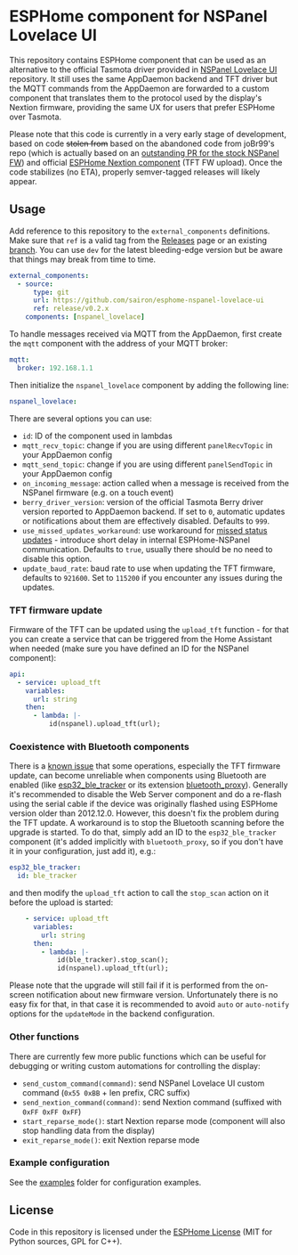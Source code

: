 # ESPHome component for NSPanel Lovelace UI

This repository contains ESPHome component that can be used as an alternative to the official
Tasmota driver provided in [NSPanel Lovelace UI](https://github.com/joBr99/nspanel-lovelace-ui)
repository. It still uses the same AppDaemon backend and TFT driver but the MQTT commands
from the AppDaemon are forwarded to a custom component that translates them to the protocol
used by the display's Nextion firmware, providing the same UX for users that prefer ESPHome
over Tasmota.

Please note that this code is currently in a very early stage of development, based on code
~~stolen from~~ based on the abandoned code from joBr99's repo (which is actually based on an
[outstanding PR for the stock NSPanel FW](https://github.com/esphome/esphome/pull/2702)) and
official [ESPHome Nextion component](https://github.com/esphome/esphome/tree/dev/esphome/components/nextion)
(TFT FW upload). Once the code stabilizes (no ETA), properly semver-tagged releases will likely
appear.

## Usage

Add reference to this repository to the `external_components` definitions. Make sure that `ref` is a valid tag
from the [Releases](https://github.com/sairon/esphome-nspanel-lovelace-ui/tags) page or an existing
[branch](https://github.com/sairon/esphome-nspanel-lovelace-ui/branches).
You can use `dev` for the latest bleeding-edge version but be aware that things may break from time to time.

```yaml
external_components:
  - source:
      type: git
      url: https://github.com/sairon/esphome-nspanel-lovelace-ui
      ref: release/v0.2.x
    components: [nspanel_lovelace]
```

To handle messages received via MQTT from the AppDaemon, first create the `mqtt` component with the address of your
MQTT broker:

```yaml
mqtt:
  broker: 192.168.1.1
```

Then initialize the `nspanel_lovelace` component by adding the following line:

```yaml
nspanel_lovelace:
```

There are several options you can use:

- `id`: ID of the component used in lambdas
- `mqtt_recv_topic`: change if you are using different `panelRecvTopic` in your AppDaemon config
- `mqtt_send_topic`: change if you are using different `panelSendTopic` in your AppDaemon config
- `on_incoming_message`: action called when a message is received from the NSPanel firmware (e.g. on a touch event)
- `berry_driver_version`: version of the official Tasmota Berry driver version reported to AppDaemon backend. If set to `0`, automatic updates or notifications about them are effectively disabled. Defaults to `999`.
- `use_missed_updates_workaround`: use workaround for [missed status updates](https://github.com/sairon/esphome-nspanel-lovelace-ui/issues/8) - introduce short delay in internal ESPHome-NSPanel communication. Defaults to `true`, usually there should be no need to disable this option.
- `update_baud_rate`: baud rate to use when updating the TFT firmware, defaults to `921600`. Set to `115200` if you encounter any issues during the updates.

### TFT firmware update

Firmware of the TFT can be updated using the `upload_tft` function - for that you can create a service that can
be triggered from the Home Assistant when needed (make sure you have defined an ID for the NSPanel component):

```yaml
api:
  - service: upload_tft
    variables:
      url: string
    then:
      - lambda: |-
          id(nspanel).upload_tft(url);
```

### Coexistence with Bluetooth components

There is a [known issue](https://github.com/sairon/esphome-nspanel-lovelace-ui/issues/21) that some operations,
especially the TFT firmware update, can become unreliable when components using Bluetooth are enabled
(like [esp32_ble_tracker](https://esphome.io/components/esp32_ble_tracker.html) or its extension
[bluetooth_proxy](https://esphome.io/components/bluetooth_proxy.html)). Generally it's recommended
to disable the Web Server component and do a re-flash using the serial cable if the device was originally
flashed using ESPHome version older than 2012.12.0. However, this doesn't fix the problem during the TFT update.
A workaround is to stop the Bluetooth scanning before the upgrade is started. To do that, simply add an ID to
the `esp32_ble_tracker` component (it's added implicitly with `bluetooth_proxy`, so if you don't have it in
your configuration, just add it), e.g.:

```yaml
esp32_ble_tracker:
  id: ble_tracker
```

and then modify the `upload_tft` action to call the `stop_scan` action on it before the upload is started:

```yaml
    - service: upload_tft
      variables:
        url: string
      then:
        - lambda: |-
            id(ble_tracker).stop_scan();
            id(nspanel).upload_tft(url);
```

Please note that the upgrade will still fail if it is performed from the on-screen notification about new
firmware version. Unfortunately there is no easy fix for that, in that case it is recommended to avoid
`auto` or `auto-notify` options for the `updateMode` in the backend configuration.

### Other functions

There are currently few more public functions which can be useful for debugging or writing custom automations
for controlling the display:

- `send_custom_command(command)`: send NSPanel Lovelace UI custom command (`0x55 0xBB` + len prefix, CRC suffix)
- `send_nextion_command(command)`: send Nextion command (suffixed with `0xFF 0xFF 0xFF`)
- `start_reparse_mode()`: start Nextion reparse mode (component will also stop handling data from the display)
- `exit_reparse_mode()`: exit Nextion reparse mode

### Example configuration

See the [examples](examples) folder for configuration examples.

## License

Code in this repository is licensed under the [ESPHome License](LICENSE) (MIT for Python sources, GPL for C++).
